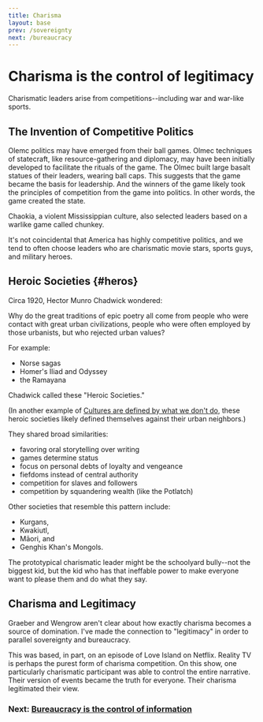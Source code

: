 ```yaml
---
title: Charisma
layout: base
prev: /sovereignty
next: /bureaucracy
---
```


# Charisma is the control of legitimacy

Charismatic leaders arise from competitions--including war and war-like sports.

## The Invention of Competitive Politics

Olemc politics may have emerged from their ball games.
Olmec techniques of statecraft, like resource-gathering and diplomacy, may have been initially developed to facilitate the rituals of the game.
The Olmec built large basalt statues of their leaders, wearing ball caps.
This suggests that the game became the basis for leadership.
And the winners of the game likely took the principles of competition from the game into politics.
In other words, the game created the state.

Chaokia, a violent Mississippian culture, also selected leaders based on a warlike game called chunkey.

It's not coincidental that America has highly competitive politics, and we tend to often choose leaders who are charismatic movie stars, sports guys, and military heroes.

## Heroic Societies {#heros}

Circa 1920, Hector Munro Chadwick wondered:

Why do the great traditions of epic poetry all come from people who were contact with great urban civilizations,
people who were often employed by those urbanists,
but who rejected urban values?

For example:

- Norse sagas
- Homer's Iliad and Odyssey
- the Ramayana

Chadwick called these "Heroic Societies."

(In another example of [Cultures are defined by what we don't do](/schismogensis), these heroic societies likely defined themselves against their urban neighbors.)

They shared broad similarities:

- favoring oral storytelling over writing
- games determine status
- focus on personal debts of loyalty and vengeance
- fiefdoms instead of central authority
- competition for slaves and followers
- competition by squandering wealth (like the Potlatch)

Other societies that resemble this pattern include:

- Kurgans,
- Kwakiutl,
- Māori, and
- Genghis Khan's Mongols.

The prototypical charismatic leader might be the schoolyard bully--not the biggest kid, but the kid who has that ineffable power to make everyone want to please them and do what they say.

## Charisma and Legitimacy

Graeber and Wengrow aren't clear about how exactly charisma becomes a source of domination.
I've made the connection to "legitimacy" in order to parallel sovereignty and bureaucracy.

This was based, in part, on an episode of Love Island on Netflix.
Reality TV is perhaps the purest form of charisma competition.
On this show, one particularly charismatic participant was able to control the entire narrative.
Their version of events became the truth for everyone.
Their charisma legitimated their view.

### Next: [Bureaucracy is the control of information](/bureaucracy)
